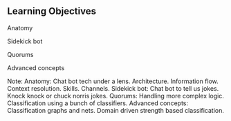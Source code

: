 ##  Learning Objectives

<p class="fragment">
  Anatomy
</p>

<p class="fragment">
  Sidekick bot
</p>

<p class="fragment">
  Quorums
</p>

<p class="fragment">
  Advanced concepts
</p>

Note:
Anatomy: Chat bot tech under a lens. Architecture. Information flow. Context resolution. Skills. Channels.
Sidekick bot: Chat bot to tell us jokes. Knock knock or chuck norris jokes.
Quorums: Handling more complex logic. Classification using a bunch of classifiers.
Advanced concepts: Classification graphs and nets. Domain driven strength based classification.
